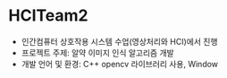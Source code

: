 # HCITeam2

* 인간컴퓨터 상호작용 시스템 수업(영상처리와 HCI)에서 진행
* 프로젝트 주제: 알약 이미지 인식 알고리즘 개발 
* 개발 언어 및 환경: C++ opencv 라이브러리 사용, Window
